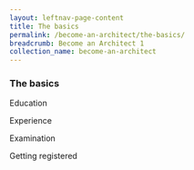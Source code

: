 ```yaml
---
layout: leftnav-page-content
title: The basics
permalink: /become-an-architect/the-basics/
breadcrumb: Become an Architect 1
collection_name: become-an-architect
---
```


### **The basics**

Education

Experience

Examination

Getting registered

